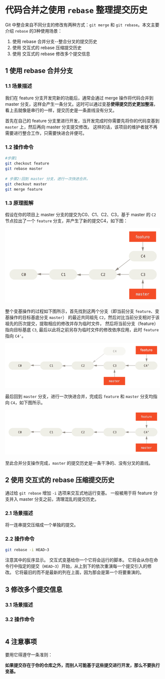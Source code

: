 # 代码合并之使用 `rebase` 整理提交历史

Git 中整合来自不同分支的修改有两种方式：`git merge` 和 `git rebase`。本文主要介绍 `rebase` 的3种使用场景：

1. 使用 rebase 合并分支--整合分叉的提交历史
2. 使用 交互式的 rebase 压缩提交历史
3. 使用 交互式的 rebase 修改多个提交信息

## 1 使用 rebase 合并分支

### 1.1 场景描述

我们在 feature 分支开发完新的功能后，通常会通过 merge 操作将代码合并到 master 分支，这样会产生一条分叉。这时可以通过变基**使得提交历史更加整洁**，看上去就像是串行的一样，提交历史是一条直线没有分叉。

首先在自己的 feature 分支里进行开发，当开发完成时你需要先将你的代码变基到 `master` 上，然后再向 master 分支提交修改。 这样的话，该项目的维护者就不再需要进行整合工作，只需要快进合并便可。

### 1.2 操作命令

```bash
#步骤1
git checkout feature
git rebase master

# 步骤2:回到 master 分支，进行一次快进合并。
git checkout master
git merge feature
```

### 1.3 原理图解

假设在你的项目上 master 分支的提交为C0、C1、C2、C3，基于 master 的 `C2` 节点拉出了一个 `feature` 分支，并产生了新的提交C4，如下图：

![16-1](./images/16-1.png)

整个变基操作的过程如下图所示，首先找到这两个分支（即当前分支 `feature`、变基操作的目标基底分支 `master`） 的最近共同祖先 `C2`，然后对比当前分支相对于该祖先的历次提交，提取相应的修改并存为临时文件， 然后将当前分支（feature）指向目标基底 `C3`, 最后以此将之前另存为临时文件的修改依序应用，此时 `feature` 指向 `C4'`。 



![16-2](./images/16-2.png)

最后回到 `master` 分支，进行一次快进合并，完成后 `feature` 和 `master` 分支均指向 `C4`，如下图所示。

![16-3](./images/16-3.png)

至此合并分支操作完成，`master` 的提交历史是一条干净的、没有分叉的直线。

## 2 使用 交互式的 rebase 压缩提交历史

通过给 `git rebase` 增加 `-i` 选项来交互式地运行变基。 一般被用于将 feature 分支并入 master 分支之前，清理混乱的提交历史。

### 2.1 场景描述

将一连串提交压缩成一个单独的提交。

### 2.2 操作命令

```bash
git rebase -i HEAD~3
```

注意其中的反序显示。 交互式变基给你一个它将会运行的脚本。 它将会从你在命令行中指定的提交（`HEAD~3`）开始，从上到下的依次重演每一个提交引入的修改。 它将最旧的而不是最新的列在上面，因为那会是第一个将要重演的。

## 3 修改多个提交信息

### 3.1 场景描述

### 3.2 操作命令

```bash

```



## 4 注意事项

要用它得遵守一条准则：

**如果提交存在于你的仓库之外，而别人可能基于这些提交进行开发，那么不要执行变基。**

